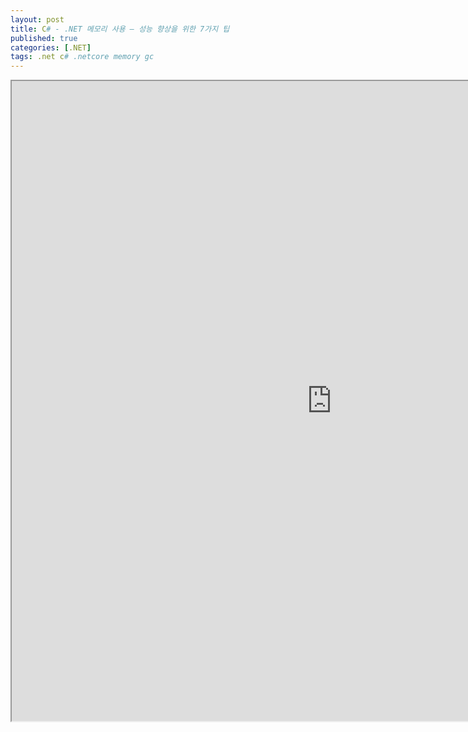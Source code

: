 ```yaml
---
layout: post
title: C# - .NET 메모리 사용 – 성능 향상을 위한 7가지 팁
published: true
categories: [.NET]
tags: .net c# .netcore memory gc
---  
```

<iframe width="1024" height="1024" src="https://docs.google.com/document/d/e/2PACX-1vRIN5_SsL85StS1Ocn0lVwwdPTlDRy_3d1D9aDfFatnpzNWaiz_BZCYxssDs9srSwEzj4NMuyt72uTx/pub?embedded=true"></iframe>    
   